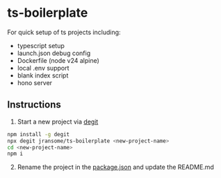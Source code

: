 # ts-boilerplate

For quick setup of ts projects including:
- typescript setup
- launch.json debug config
- Dockerfile (node v24 alpine)
- local .env support
- blank index script
- hono server

## Instructions

1. Start a new project via [degit](https://github.com/Rich-Harris/degit)

```bash
npm install -g degit
npx degit jransome/ts-boilerplate <new-project-name>
cd <new-project-name>
npm i
```

2. Rename the project in the [package.json](/package.json#L2) and update the README.md
